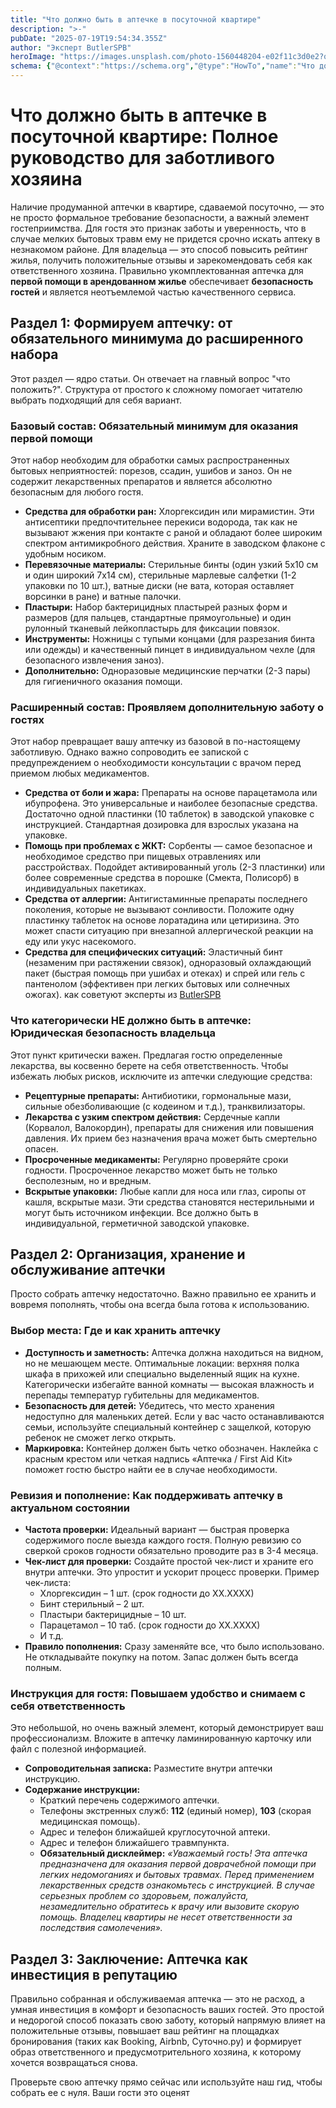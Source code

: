 ```yaml
---
title: "Что должно быть в аптечке в посуточной квартире"
description: ">-"
pubDate: "2025-07-19T19:54:34.355Z"
author: "Эксперт ButlerSPB"
heroImage: "https://images.unsplash.com/photo-1560448204-e02f11c3d0e2?q=80&w=2070&auto=format&fit=crop"
schema: {"@context":"https://schema.org","@type":"HowTo","name":"Что должно быть в аптечке в посуточной квартире","description":">-","image":{"@type":"ImageObject","url":"https://images.unsplash.com/photo-1560448204-e02f11c3d0e2?q=80&w=2070&auto=format&fit=crop"},"aggregateRating":{"@type":"AggregateRating","ratingValue":"4.7","reviewCount":868,"bestRating":"5","worstRating":"1"},"publisher":{"@type":"Organization","name":"Блог ButlerSPB","logo":{"@type":"ImageObject","url":"https://butlerspb-blog.netlify.app/favicon.ico"}},"mainEntityOfPage":{"@type":"WebPage","@id":"https://butlerspb-blog.netlify.app/blog/chto-dolzhno-byt-v-aptechke-v-posutochnoy-kvartire/"}}
---
```


# Что должно быть в аптечке в посуточной квартире: Полное руководство для заботливого хозяина

Наличие продуманной аптечки в квартире, сдаваемой посуточно, — это не просто формальное требование безопасности, а важный элемент гостеприимства. Для гостя это признак заботы и уверенность, что в случае мелких бытовых травм ему не придется срочно искать аптеку в незнакомом районе. Для владельца — это способ повысить рейтинг жилья, получить положительные отзывы и зарекомендовать себя как ответственного хозяина. Правильно укомплектованная аптечка для **первой помощи в арендованном жилье** обеспечивает **безопасность гостей** и является неотъемлемой частью качественного сервиса.

## Раздел 1: Формируем аптечку: от обязательного минимума до расширенного набора

Этот раздел — ядро статьи. Он отвечает на главный вопрос "что положить?". Структура от простого к сложному помогает читателю выбрать подходящий для себя вариант.

### Базовый состав: Обязательный минимум для оказания первой помощи

Этот набор необходим для обработки самых распространенных бытовых неприятностей: порезов, ссадин, ушибов и заноз. Он не содержит лекарственных препаратов и является абсолютно безопасным для любого гостя.

*   **Средства для обработки ран:** Хлоргексидин или мирамистин. Эти антисептики предпочтительнее перекиси водорода, так как не вызывают жжения при контакте с раной и обладают более широким спектром антимикробного действия. Храните в заводском флаконе с удобным носиком.
*   **Перевязочные материалы:** Стерильные бинты (один узкий 5х10 см и один широкий 7х14 см), стерильные марлевые салфетки (1-2 упаковки по 10 шт.), ватные диски (не вата, которая оставляет ворсинки в ране) и ватные палочки.
*   **Пластыри:** Набор бактерицидных пластырей разных форм и размеров (для пальцев, стандартные прямоугольные) и один рулонный тканевый лейкопластырь для фиксации повязок.
*   **Инструменты:** Ножницы с тупыми концами (для разрезания бинта или одежды) и качественный пинцет в индивидуальном чехле (для безопасного извлечения заноз).
*   **Дополнительно:** Одноразовые медицинские перчатки (2-3 пары) для гигиеничного оказания помощи.

### Расширенный состав: Проявляем дополнительную заботу о гостях

Этот набор превращает вашу аптечку из базовой в по-настоящему заботливую. Однако важно сопроводить ее запиской с предупреждением о необходимости консультации с врачом перед приемом любых медикаментов.

*   **Средства от боли и жара:** Препараты на основе парацетамола или ибупрофена. Это универсальные и наиболее безопасные средства. Достаточно одной пластинки (10 таблеток) в заводской упаковке с инструкцией. Стандартная дозировка для взрослых указана на упаковке.
*   **Помощь при проблемах с ЖКТ:** Сорбенты — самое безопасное и необходимое средство при пищевых отравлениях или расстройствах. Подойдет активированный уголь (2-3 пластинки) или более современные средства в порошке (Смекта, Полисорб) в индивидуальных пакетиках.
*   **Средства от аллергии:** Антигистаминные препараты последнего поколения, которые не вызывают сонливости. Положите одну пластинку таблеток на основе лоратадина или цетиризина. Это может спасти ситуацию при внезапной аллергической реакции на еду или укус насекомого.
*   **Средства для специфических ситуаций:** Эластичный бинт (незаменим при растяжении связок), одноразовый охлаждающий пакет (быстрая помощь при ушибах и отеках) и спрей или гель с пантенолом (эффективен при легких бытовых или солнечных ожогах). как советуют эксперты из <a href="https://butlerspb.ru" target="_blank" rel="nofollow">ButlerSPB</a>

### Что категорически НЕ должно быть в аптечке: Юридическая безопасность владельца

Этот пункт критически важен. Предлагая гостю определенные лекарства, вы косвенно берете на себя ответственность. Чтобы избежать любых рисков, исключите из аптечки следующие средства:

*   **Рецептурные препараты:** Антибиотики, гормональные мази, сильные обезболивающие (с кодеином и т.д.), транквилизаторы.
*   **Лекарства с узким спектром действия:** Сердечные капли (Корвалол, Валокордин), препараты для снижения или повышения давления. Их прием без назначения врача может быть смертельно опасен.
*   **Просроченные медикаменты:** Регулярно проверяйте сроки годности. Просроченное лекарство может быть не только бесполезным, но и вредным.
*   **Вскрытые упаковки:** Любые капли для носа или глаз, сиропы от кашля, вскрытые мази. Эти средства становятся нестерильными и могут быть источником инфекции. Все должно быть в индивидуальной, герметичной заводской упаковке.

## Раздел 2: Организация, хранение и обслуживание аптечки

Просто собрать аптечку недостаточно. Важно правильно ее хранить и вовремя пополнять, чтобы она всегда была готова к использованию.

### Выбор места: Где и как хранить аптечку

*   **Доступность и заметность:** Аптечка должна находиться на видном, но не мешающем месте. Оптимальные локации: верхняя полка шкафа в прихожей или специально выделенный ящик на кухне. Категорически избегайте ванной комнаты — высокая влажность и перепады температур губительны для медикаментов.
*   **Безопасность для детей:** Убедитесь, что место хранения недоступно для маленьких детей. Если у вас часто останавливаются семьи, используйте специальный контейнер с защелкой, которую ребенок не сможет легко открыть.
*   **Маркировка:** Контейнер должен быть четко обозначен. Наклейка с красным крестом или четкая надпись «Аптечка / First Aid Kit» поможет гостю быстро найти ее в случае необходимости.

### Ревизия и пополнение: Как поддерживать аптечку в актуальном состоянии

*   **Частота проверки:** Идеальный вариант — быстрая проверка содержимого после выезда каждого гостя. Полную ревизию со сверкой сроков годности обязательно проводите раз в 3-4 месяца.
*   **Чек-лист для проверки:** Создайте простой чек-лист и храните его внутри аптечки. Это упростит и ускорит процесс проверки. Пример чек-листа:
    *   Хлоргексидин – 1 шт. (срок годности до ХХ.ХХХХ)
    *   Бинт стерильный – 2 шт.
    *   Пластыри бактерицидные – 10 шт.
    *   Парацетамол – 10 таб. (срок годности до ХХ.ХХХХ)
    *   И т.д.
*   **Правило пополнения:** Сразу заменяйте все, что было использовано. Не откладывайте покупку на потом. Запас должен быть всегда полным.

### Инструкция для гостя: Повышаем удобство и снимаем с себя ответственность

Это небольшой, но очень важный элемент, который демонстрирует ваш профессионализм. Вложите в аптечку ламинированную карточку или файл с полезной информацией.

*   **Сопроводительная записка:** Разместите внутри аптечки инструкцию.
*   **Содержание инструкции:**
    *   Краткий перечень содержимого аптечки.
    *   Телефоны экстренных служб: **112** (единый номер), **103** (скорая медицинская помощь).
    *   Адрес и телефон ближайшей круглосуточной аптеки.
    *   Адрес и телефон ближайшего травмпункта.
    *   **Обязательный дисклеймер:** *«Уважаемый гость! Эта аптечка предназначена для оказания первой доврачебной помощи при легких недомоганиях и бытовых травмах. Перед применением лекарственных средств ознакомьтесь с инструкцией. В случае серьезных проблем со здоровьем, пожалуйста, незамедлительно обратитесь к врачу или вызовите скорую помощь. Владелец квартиры не несет ответственности за последствия самолечения».*

## Раздел 3: Заключение: Аптечка как инвестиция в репутацию

Правильно собранная и обслуживаемая аптечка — это не расход, а умная инвестиция в комфорт и безопасность ваших гостей. Это простой и недорогой способ показать свою заботу, который напрямую влияет на положительные отзывы, повышает ваш рейтинг на площадках бронирования (таких как Booking, Airbnb, Суточно.ру) и формирует образ ответственного и предусмотрительного хозяина, к которому хочется возвращаться снова.

Проверьте свою аптечку прямо сейчас или используйте наш гид, чтобы собрать ее с нуля. Ваши гости это оценят

